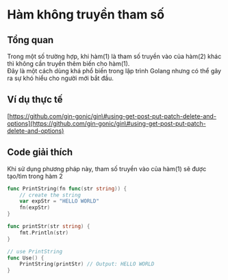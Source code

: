 # Hàm không truyền tham số

## Tổng quan

Trong một số trường hợp, khi hàm\(1\) là tham số truyền vào của hàm\(2\) khác thì không cần truyền thêm biến cho hàm\(1\).  
Đây là một cách dùng khá phổ biến trong lập trình Golang nhưng có thể gây ra sự khó hiểu cho người mới bắt đầu.

## Ví dụ thực tế

[https://github.com/gin-gonic/gin\#using-get-post-put-patch-delete-and-options](https://github.com/gin-gonic/gin\#using-get-post-put-patch-delete-and-options)

## Code giải thích

Khi sử dụng phương pháp này, tham số truyền vào của hàm\(1\) sẽ được tạo/tìm trong hàm 2

```go
func PrintString(fn func(str string)) {
    // create the string
    var expStr = "HELLO WORLD"
    fn(expStr)
}

func printStr(str string) {
    fmt.Println(str)
}

// use PrintString
func Use() {
    PrintString(printStr) // Output: HELLO WORLD
}
```


